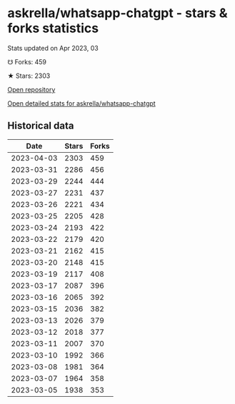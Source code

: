 # askrella/whatsapp-chatgpt - stars & forks statistics

Stats updated on Apr 2023, 03

☋ Forks: 459

★ Stars: 2303

[Open repository](https://github.com/askrella/whatsapp-chatgpt)

[Open detailed stats for askrella/whatsapp-chatgpt](https://reviewgithub.com/rep/askrella/whatsapp-chatgpt)

## Historical data
| Date | Stars | Forks |
|------|-------|-------|
| 2023-04-03 | 2303 | 459 | 
| 2023-03-31 | 2286 | 456 | 
| 2023-03-29 | 2244 | 444 | 
| 2023-03-27 | 2231 | 437 | 
| 2023-03-26 | 2221 | 434 | 
| 2023-03-25 | 2205 | 428 | 
| 2023-03-24 | 2193 | 422 | 
| 2023-03-22 | 2179 | 420 | 
| 2023-03-21 | 2162 | 415 | 
| 2023-03-20 | 2148 | 415 | 
| 2023-03-19 | 2117 | 408 | 
| 2023-03-17 | 2087 | 396 | 
| 2023-03-16 | 2065 | 392 | 
| 2023-03-15 | 2036 | 382 | 
| 2023-03-13 | 2026 | 379 | 
| 2023-03-12 | 2018 | 377 | 
| 2023-03-11 | 2007 | 370 | 
| 2023-03-10 | 1992 | 366 | 
| 2023-03-08 | 1981 | 364 | 
| 2023-03-07 | 1964 | 358 | 
| 2023-03-05 | 1938 | 353 | 

